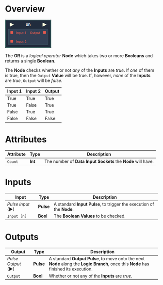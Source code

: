 # Overview

![](../../../../.gitbook/assets/node-or.png)

The **OR** is a *logical operator* **Node** which takes two or more **Booleans** and returns a single **Boolean**.

The **Node** checks whether or not *any* of the **Inputs** are *true*. If *one* of them is true, then the `Output` **Value** will be true. If, however, *none* of the **Inputs** are *true*, `Output` will be *false*.

| Input 1 | Input 2 | Output |
| :--- | :--- | :--- |
| True | True | True |
| True | False | True |
| False | True | True |
| False | False | False |

# Attributes

|Attribute|Type|Description|
|---|---|---|
|`Count`|**Int**|The number of **Data Input Sockets** the **Node** will have.|

# Inputs

|Input|Type|Description|
|---|---|---|
|*Pulse Input* (►)|**Pulse**|A standard **Input Pulse**, to trigger the execution of the **Node**.|
|`Input [n]`|**Bool**|The **Boolean Values** to be checked.|

# Outputs

|Output|Type|Description|
|---|---|---|
|*Pulse Output* (►)|**Pulse**|A standard **Output Pulse**, to move onto the next **Node** along the **Logic Branch**, once this **Node** has finished its execution.|
|`Output`|**Bool**|Whether or not any of the **Inputs** are *true*.|